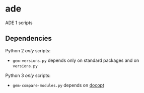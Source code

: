 # ade
ADE 1 scripts

## Dependencies

Python 2 *only* scripts:
* `gem-versions.py` depends only on standard packages and on `versions.py`

Python 3 *only* scripts:
* `gem-compare-modules.py` depends on [docopt](https://pypi.org/project/docopt "Docopt's page at PyPI")
